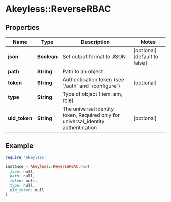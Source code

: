 # Akeyless::ReverseRBAC

## Properties

| Name | Type | Description | Notes |
| ---- | ---- | ----------- | ----- |
| **json** | **Boolean** | Set output format to JSON | [optional][default to false] |
| **path** | **String** | Path to an object |  |
| **token** | **String** | Authentication token (see &#x60;/auth&#x60; and &#x60;/configure&#x60;) | [optional] |
| **type** | **String** | Type of object (item, am, role) |  |
| **uid_token** | **String** | The universal identity token, Required only for universal_identity authentication | [optional] |

## Example

```ruby
require 'akeyless'

instance = Akeyless::ReverseRBAC.new(
  json: null,
  path: null,
  token: null,
  type: null,
  uid_token: null
)
```

